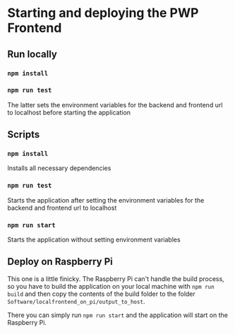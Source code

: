 # Starting and deploying the PWP Frontend

## Run locally

### `npm install`

### `npm run test`

The latter sets the environment variables for the backend and frontend url to localhost before starting the application

## Scripts

### `npm install`

Installs all necessary dependencies

### `npm run test`

Starts the application after setting the environment variables for the backend and frontend url to localhost

### `npm run start`

Starts the application without setting environment variables

## Deploy on Raspberry Pi

This one is a little finicky. The Raspberry Pi can't handle the build process, so you have to build the application on your local machine with `npm run build` and then copy the contents of the build folder to the folder `Software/localfrontend_on_pi/output_to_host`.

There you can simply run `npm run start` and the application will start on the Raspberry Pi.